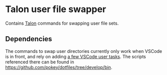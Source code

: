 # Talon user file swapper

Contains [Talon](https://talonvoice.com/) commands for swapping user file sets.

## Dependencies

The commands to swap user directories currently only work when VSCode is in front, and rely on adding [a few VSCode user tasks](https://github.com/pokey/dotfiles/blob/782624a0a6e84b38ada0c3b3ee42cab5e252dc3d/vscode/tasks.json#L42-L61). The scripts referenced there can be found in https://github.com/pokey/dotfiles/tree/develop/bin.
